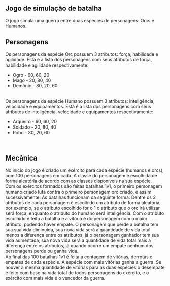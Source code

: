 ## Jogo de simulação de batalha
O jogo simula uma guerra entre duas espécies de personagens: Orcs e Humanos.
##
## Personagens
Os personagens da espécie Orc possuem 3 atributos: força, habilidade e agilidade. Está é a lista dos personagens com seus atributos de força, habilidade e agilidade respectivamente:
<ul>
  <li>Ogro - 60, 60, 20</li>
  <li>Mago - 20, 80, 40</li>
  <li>Demônio - 80, 20, 60</li>
</ul>
<br>
Os personagens da espécie Humano possuem 3 atributos: inteligência, velocidade e equipamentos. Está é a lista dos personagens com seus atributos de inteligência, velocidade e equipamentos respectivamente:
<ul>
  <li>Arqueiro - 60, 60, 20</li>
  <li>Soldado - 20, 80, 40</li>
  <li>Robo - 80, 20, 60</li>
</ul>
<br>

## Mecânica

No início do jogo é criado um exército para cada espécie (humanos e orcs), com 100 personagens em cada.
A classe do personagem é escolhida de forma aleatória de acordo com as classes disponíveis na sua espécie.
<br>
Com os exércitos formados são feitas batalhas 1v1, o primeiro personagem humano criado luta contra o primeiro personagem orc criado, e assim sucessivamente. 
As batalhas funcionam da seguinte forma: Dentre os 3 atributos de cada personagem é escolhido um atributo de forma aleatória, por exemplo, se o atributo escolhido for o 1 o atributo que o orc irá utilizar será força, enquanto o atributo do humano será inteligência. Com o atributo escolhido é feita a batalha e a vitória é do personagem com o maior atributo, podendo haver empate. O personagem que perde a batalha tem sua sua vida diminuída, sua nova vida será a quantidade de vida total menos a diferença entre os atributos, já o personagem ganhador tem sua vida aumentada, sua nova vida será a quantidade de vida total mais a diferença entre os atributos, já quando ocorre um empate nenhum dos personagens perde ou ganha vida.
<br>Ao final das 100 batalhas 1v1 é feita a contagem de vitórias, derrotas e empates de cada espécie. A espécie com mais vitórias ganha a guerra. Se houver a mesma quantidade de vitórias para as duas espécies o desempate é feito com base na vida total de todos personagens do exército, e o exército com mais vida é o vencedor da guerra. 
